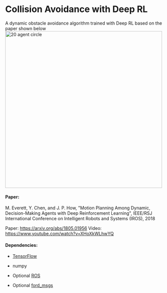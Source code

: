 # Collision Avoidance with Deep RL

A dynamic obstacle avoidance algorithm trained with Deep RL based on the paper shown below
<img src="misc/A3C_20agents_0.png" width="500" alt="20 agent circle">

#### Paper:

M. Everett, Y. Chen, and J. P. How, "Motion Planning Among Dynamic, Decision-Making Agents with Deep Reinforcement Learning", IEEE/RSJ International Conference on Intelligent Robots and Systems (IROS), 2018

Paper: https://arxiv.org/abs/1805.01956
Video: https://www.youtube.com/watch?v=XHoXkWLhwYQ

#### Dependencies:

* [TensorFlow](https://www.tensorflow.org/) 

* numpy

* Optional [ROS](http://wiki.ros.org/) 

* Optional [ford_msgs](https://bitbucket.org/acl-swarm/ford_msgs/src/master/) 

